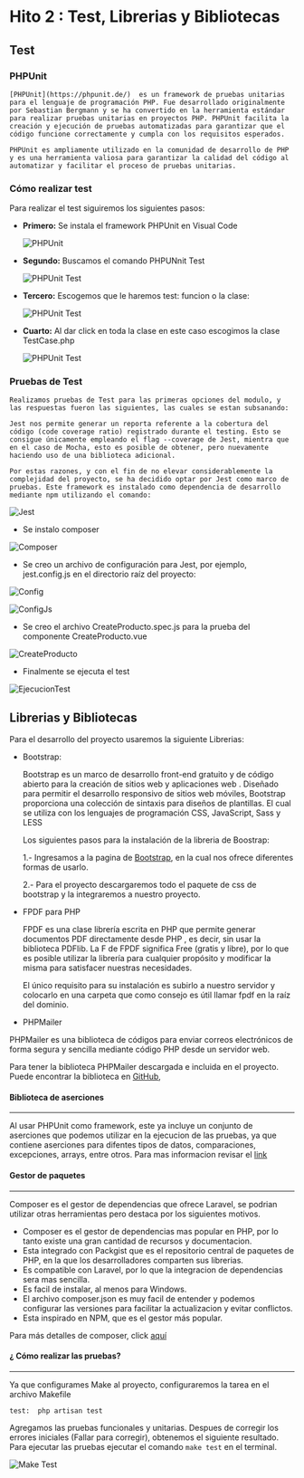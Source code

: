 # Hito 2 : Test, Librerias y Bibliotecas

## Test

### PHPUnit
  
    [PHPUnit](https://phpunit.de/)  es un framework de pruebas unitarias para el lenguaje de programación PHP. Fue desarrollado originalmente por Sebastian Bergmann y se ha convertido en la herramienta estándar para realizar pruebas unitarias en proyectos PHP. PHPUnit facilita la creación y ejecución de pruebas automatizadas para garantizar que el código funcione correctamente y cumpla con los requisitos esperados.
    
    PHPUnit es ampliamente utilizado en la comunidad de desarrollo de PHP y es una herramienta valiosa para garantizar la calidad del código al automatizar y facilitar el proceso de pruebas unitarias.
    
### Cómo realizar test

Para realizar el test siguiremos los siguientes pasos:

  - **Primero:** Se instala el framework PHPUnit en Visual Code

    ![PHPUnit](https://github.com/MigueTimberland/SisChampions2024/blob/main/Docs/phpunit.png)

  - **Segundo:** Buscamos el comando PHPUNnit Test 

    ![PHPUnit Test](https://github.com/MigueTimberland/SisChampions2024/blob/main/Docs/phpunit_test.png)
     
  - **Tercero:** Escogemos que le haremos test: funcion o la clase:
  
     ![PHPUnit Test](https://github.com/MigueTimberland/SisChampions2024/blob/main/Docs/class.png)

  - **Cuarto:** Al dar click en toda la clase en este caso escogimos la clase TestCase.php
  
     ![PHPUnit Test](https://github.com/MigueTimberland/SisChampions2024/blob/main/Docs/testcase.png)

### Pruebas de Test

    Realizamos pruebas de Test para las primeras opciones del modulo, y las respuestas fueron las siguientes, las cuales se estan subsanando:

    Jest nos permite generar un reporta referente a la cobertura del código (code coverage ratio) registrado durante el testing. Esto se consigue únicamente empleando el flag --coverage de Jest, mientra que en el caso de Mocha, esto es posible de obtener, pero nuevamente haciendo uso de una biblioteca adicional.

    Por estas razones, y con el fin de no elevar considerablemente la complejidad del proyecto, se ha decidido optar por Jest como marco de pruebas. Este framework es instalado como dependencia de desarrollo mediante npm utilizando el comando:
     
   ![Jest](https://github.com/MigueTimberland/SisChampions2024/blob/main/Docs/jest.png)
   
   - Se instalo composer
   
   ![Composer](https://github.com/MigueTimberland/SisChampions2024/blob/main/Docs/composer.png)

   - Se creo un archivo de configuración para Jest, por ejemplo, jest.config.js en el directorio raíz del proyecto:
   
   ![Config](https://github.com/MigueTimberland/SisChampions2024/blob/main/Docs/config.png)
   
   ![ConfigJs](https://github.com/MigueTimberland/SisChampions2024/blob/main/Docs/configjs.png)

   - Se creo el archivo CreateProducto.spec.js para la prueba del componente CreateProducto.vue

   ![CreateProducto](https://github.com/MigueTimberland/SisChampions2024/blob/main/Docs/createproducto.png)
   
   - Finalmente se ejecuta el test
 
   ![EjecucionTest](https://github.com/MigueTimberland/SisChampions2024/blob/main/Docs/testing.png)


## Librerias y Bibliotecas

Para el desarrollo del proyecto usaremos la siguiente Librerias:
  
 - Bootstrap:
  
   Bootstrap es un marco de desarrollo front-end gratuito y de código abierto para la creación de sitios web y aplicaciones web . Diseñado para permitir el desarrollo responsivo de sitios web móviles, Bootstrap proporciona una colección de sintaxis para diseños de plantillas. El cual se utiliza con los lenguajes de programación CSS, JavaScript, Sass y LESS
   
   Los siguientes pasos para la instalación de la libreria de Boostrap:
   
   1.- Ingresamos a la pagina de [Bootstrap](https://getbootstrap.com/docs/5.3/getting-started/download/), en la cual nos ofrece diferentes formas de usarlo. 
   
   2.- Para el proyecto descargaremos todo el paquete de css de bootstrap y la integraremos a nuestro proyecto.

 - FPDF para PHP
 
   FPDF es una clase librería escrita en PHP que permite generar documentos PDF directamente desde PHP , es decir, sin usar la biblioteca PDFlib. La F de FPDF significa Free (gratis y libre), por lo que es posible utilizar la librería para cualquier propósito y modificar la misma para satisfacer nuestras necesidades.
   
   El único requisito para su instalación es subirlo a nuestro servidor y colocarlo en una carpeta que como consejo es útil llamar fpdf en la raíz del dominio.
   
 - PHPMailer
 
 PHPMailer es una biblioteca de códigos para enviar correos electrónicos de forma segura y sencilla mediante código PHP desde un servidor web.
   
 Para tener la biblioteca PHPMailer descargada e incluida en el proyecto. Puede encontrar la biblioteca en [GitHub](https://github.com/PHPMailer/PHPMailer),

#### Biblioteca de aserciones
------------

Al usar PHPUnit como framework, este ya incluye un conjunto de aserciones que podemos utilizar en la ejecucion de las pruebas, ya que contiene aserciones para difentes tipos de datos, comparaciones, excepciones, arrays, entre otros. Para mas informacion revisar el [link](https://docs.phpunit.de/en/10.0/assertions.html)

#### Gestor de paquetes
------------
Composer es el gestor de dependencias que ofrece Laravel, se podrian utilizar otras herramientas pero destaca por los siguientes motivos.
- Composer es el gestor de dependencias mas popular en PHP, por lo tanto existe una gran cantidad de recursos y documentacion.
- Esta integrado con Packgist que es el repositorio central de paquetes de PHP, en la que los desarrolladores comparten sus librerias.
- Es compatible con Laravel, por lo que la integracion de dependencias sera mas sencilla.
- Es facil de instalar, al menos para Windows.
- El archivo composer.json es muy facil de entender y podemos configurar las versiones para facilitar la actualizacion y evitar conflictos. 
- Esta inspirado en NPM, que es el gestor más popular. 

Para más detalles de composer, click [aquí](https://getcomposer.org/)
   
   
#### ¿ Cómo realizar las pruebas?
------------
Ya que configurames Make al proyecto, configuraremos la tarea en el archivo Makefile

`test: 
	php artisan test
`

Agregamos las pruebas funcionales y unitarias. Despues de corregir los errores iniciales (Fallar para corregir), obtenemos el siguiente resultado. Para ejecutar las pruebas ejecutar el comando `make test` en el terminal.

![Make Test](https://github.com/MigueTimberland/SisChampions2024/blob/main/Docs/maketest.png)

  
  
  
  
 
 
